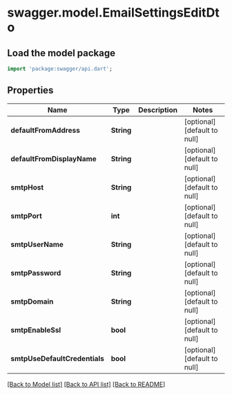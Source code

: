 # swagger.model.EmailSettingsEditDto

## Load the model package
```dart
import 'package:swagger/api.dart';
```

## Properties
Name | Type | Description | Notes
------------ | ------------- | ------------- | -------------
**defaultFromAddress** | **String** |  | [optional] [default to null]
**defaultFromDisplayName** | **String** |  | [optional] [default to null]
**smtpHost** | **String** |  | [optional] [default to null]
**smtpPort** | **int** |  | [optional] [default to null]
**smtpUserName** | **String** |  | [optional] [default to null]
**smtpPassword** | **String** |  | [optional] [default to null]
**smtpDomain** | **String** |  | [optional] [default to null]
**smtpEnableSsl** | **bool** |  | [optional] [default to null]
**smtpUseDefaultCredentials** | **bool** |  | [optional] [default to null]

[[Back to Model list]](../README.md#documentation-for-models) [[Back to API list]](../README.md#documentation-for-api-endpoints) [[Back to README]](../README.md)


